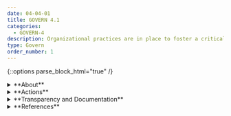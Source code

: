 ```yaml
---
date: 04-04-01
title: GOVERN 4.1
categories:
  - GOVERN-4
description: Organizational practices are in place to foster a critical thinking and safety-first mindset in the design, development, and deployment of AI systems to minimize negative impacts.
type: Govern
order_number: 1
---
```

{::options parse_block_html="true" /}


<details>
<summary markdown="span">**About**</summary>
<br>
A strong risk culture and accompanying practices can help organizations effectively triage the most critical risks. Organizations in some industries implement three (or more) "lines of defense," where separate teams are held accountable for different aspects of the system lifecycle, such as development, risk management, and auditing.  While a traditional three-lines approach may be impractical for smaller organizations, leadership can commit to cultivating a strong risk culture through other means. For example, “effective challenge,” is a culture-based practice that encourages critical thinking and questioning of important design and implementation decisions by experts with the authority and stature to make such changes.

Red-teaming is another risk management approach. This practice consists of adversarial testing of AI systems under stress conditions to seek out failure modes or vulnerabilities in the system. Red-teams are composed of external experts or personnel who are independent from internal AI actors.

</details>

<details>
<summary markdown="span">**Actions**</summary>
* Establish policies that require inclusion of oversight functions (legal, compliance, risk management) from the outset of the system design process.
* Establish policies that promote effective challenge of AI system design, implementation, and deployment decisions, via mechanisms such as the three lines of defense, model audits, or red-teaming – to ensure that workplace risks such as groupthink do not take hold.
* Establish policies that incentivize safety-first mindset and general critical thinking and review at an organizational and procedural level.
* Establish whistleblower protections for insiders who report on perceived serious problems with AI systems.

</details>

<details>
<summary markdown="span">**Transparency and Documentation**</summary>
<br>
**Organizations can document the following:**
- To what extent has the entity documented the AI system’s development, testing methodology, metrics, and performance outcomes?
- To what extent has the entity identified and mitigated potential bias—statistical, contextual, and historical—in the data?
- Will the dataset be updated? How often and by whom? How will updates/revisions be documented and communicated (e.g., mailing list, GitHub)? Is there an erratum?
- Did your organization’s board and/or senior management sponsor, support and participate in your organization’s AI governance?
- Does your organization have an existing governance structure that can be leveraged to oversee the organization’s use of AI?

**AI Transparency Resources:**
- [Datasheets for Datasets](http://arxiv.org/abs/1803.09010)
- [GAO-21-519SP: AI Accountability Framework for Federal Agencies & Other Entities](https://www.gao.gov/products/gao-21-519sp)
- [WEF Model AI Governance Framework Assessment 2020](https://www.pdpc.gov.sg/-/media/Files/PDPC/PDF-Files/Resource-for-Organisation/AI/SGModelAIGovFramework2.pdf)


</details>

<details>
<summary markdown="span">**References**</summary>
<br>
Bd. Governors Fed. Rsrv. Sys., Supervisory Guidance on Model Risk Management, SR Letter 11-7 (Apr. 4, 2011)

Patrick Hall, Navdeep Gill, and Benjamin Cox, “Responsible Machine Learning,” O’Reilly Media, 2020. [URL](https://www.oreilly.com/library/view/responsible-machine-learning/9781492090878/)

Off. Superintendent Fin. Inst. Canada, Enterprise-Wide Model Risk Management for Deposit-Taking Institutions, E-23 (Sept. 2017).

GAO, “Artificial Intelligence: An Accountability Framework for Federal Agencies and Other Entities,” GAO@100 (GAO-21-519SP), June 2021. [URL](https://www.gao.gov/assets/gao-21-519sp.pdf)

Donald Sull, Stefano Turconi, and Charles Sull, “When It Comes to Culture, Does Your Company Walk the Talk?” MIT Sloan Mgmt. Rev., 2020. [URL](https://sloanreview.mit.edu/article/when-it-comes-to-culture-does-your-company-walk-the-talk)

Kathy Baxter, AI Ethics Maturity Model, Salesforce. [URL](https://www.salesforceairesearch.com/static/ethics/EthicalAIMaturityModel.pdf)

</details>
